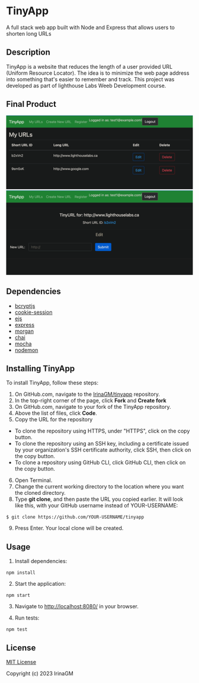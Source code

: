 # TinyApp

A full stack web app built with Node and Express that allows users to shorten long URLs

## Description

TinyApp is a website that reduces the length of a user provided URL (Uniform Resource Locator). The idea is to minimize the web page address into something that's easier to remember and track.
This project was developed as part of lighthouse Labs Weeb Development course.

## Final Product

![Screenshot of URLs page](https://github.com/IrinaGM/tinyapp/blob/main/docs/urls-page.png)
![Screenshot of view/ update specific URL](https://github.com/IrinaGM/tinyapp/blob/main/docs/urls-update-page.png)

## Dependencies

- [bcryptjs](https://www.npmjs.com/package/bcryptjs)
- [cookie-session](https://www.npmjs.com/package/cookie-session)
- [ejs](https://www.npmjs.com/package/ejs)
- [express](https://expressjs.com/)
- [morgan](https://www.npmjs.com/package/morgan)
- [chai](https://www.chaijs.com/)
- [mocha](https://mochajs.org/)
- [nodemon](https://www.npmjs.com/package/nodemon)

## Installing TinyApp

To install TinyApp, follow these steps:

1. On GitHub.com, navigate to the [IrinaGM/tinyapp](https://github.com/IrinaGM/tinyapp) repository.
2. In the top-right corner of the page, click **Fork** and **Create fork**
3. On GitHub.com, navigate to your fork of the TinyApp repository.
4. Above the list of files, click **Code**.
5. Copy the URL for the repository

- To clone the repository using HTTPS, under "HTTPS", click on the copy button.
- To clone the repository using an SSH key, including a certificate issued by your organization's SSH certificate authority, click SSH, then click on the copy button.
- To clone a repository using GitHub CLI, click GitHub CLI, then click on the copy button.

6. Open Terminal.
7. Change the current working directory to the location where you want the cloned directory.
8. Type **git clone**, and then paste the URL you copied earlier. It will look like this, with your GitHub username instead of YOUR-USERNAME:

```
$ git clone https://github.com/YOUR-USERNAME/tinyapp
```

9. Press Enter. Your local clone will be created.

## Usage

1. Install dependencies:

```console
npm install
```

2. Start the application:

```console
npm start
```

3. Navigate to [http://localhost:8080/](http://localhost:8080/) in your browser.

4. Run tests:

```console
npm test
```

## License

[MIT License](https://choosealicense.com/licenses/mit/)

Copyright (c) 2023 IrinaGM
